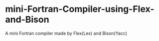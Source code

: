 # mini-Fortran-Compiler-using-Flex-and-Bison
A mini Fortran compiler made by Flex(Lex) and Bison(Yacc)
